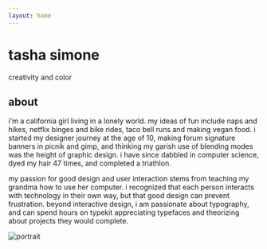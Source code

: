 ```yaml
---
layout: home
---
```



# tasha simone
creativity and color

## about

i'm a california girl living in a lonely world. my ideas of fun include naps and hikes, netflix binges and bike rides, taco bell runs and making vegan food. i started my designer journey at the age of 10, making forum signature banners in picnik and gimp, and thinking my garish use of blending modes was the height of graphic design. i have since dabbled in computer science, dyed my hair 47 times, and completed a triathlon. 

my passion for good design and user interaction stems from teaching my grandma how to use her computer. i recognized that each person interacts with technology in their own way, but that good design can prevent frustration. beyond interactive design, i am passionate about typography, and can spend hours on typekit appreciating typefaces and theorizing about projects they would complete.

![portrait](/assets/tasha-simone-portrait.jpg)
